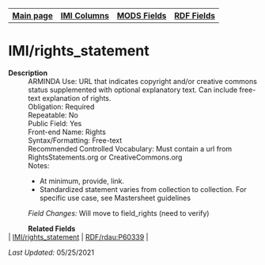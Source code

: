 <!DOCTYPE html>
<html>

<body>
<table style="width:100%">
  <tr>
    <th><a href="index.md">Main page</a></th>
	<th><a href="IMI.md">IMI Columns</a></th>
    <th><a href="MODS.md">MODS Fields</a></th>
    <th><a href="RDF.md">RDF Fields</a></th>
  </tr>
</table>

<h1>IMI/rights_statement</h1>
<dl>
  <dt><b>Description</b></dt>
  <dd>ARMINDA Use: URL that indicates copyright and/or creative commons status supplemented with optional explanatory text. Can include free-text explanation of rights.  </dd>
  <dd>Obligation: Required</dd>
  <dd>Repeatable: No</dd>
  <dd>Public Field: Yes</dd>
  <dd>Front-end Name: Rights</dd>
  <dd>Syntax/Formatting: Free-text</dd>
  <dd>Recommended Controlled Vocabulary: Must contain a url from  RightsStatements.org or CreativeCommons.org</dd>
  <dd>Notes: 
		<ul>
			<li>At minimum, provide, link.</li>
			<li>Standardized statement varies from collection to collection. For specific use case, see Mastersheet guidelines</li>
		</ul>
	</dd>
  <dd><i>Field Changes: </i>Will move to field_rights (need to verify)</dd>
<dl>
	<dd><b>Related Fields</b></dd>
		| <a href="rights_statement.md">IMI/rights_statement</a> | <a href="rdf.rdau.P60339.md">RDF/rdau:P60339</a> |
</dl>
<p><i>Last Updated: </i>05/25/2021</p>
</body>
</html>